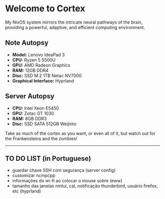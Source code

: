 # Welcome to Cortex

My NixOS system mirrors the intricate neural pathways of the brain, providing a powerful, adaptive, and efficient computing environment.

## Note Autopsy

- **Model:** Lenovo IdeaPad 3
- **CPU:** Ryzen 5 5500U
- **GPU:** AMD Radeon Graphics
- **RAM:** 12GB DDR4
- **Disc:** SSD M.2 1TB Netac NV7000
- **Graphical Interface:** Hyprland

## Server Autopsy

- **CPU:** Intel Xeon E5450
- **GPU:** Zotac GT 1030
- **RAM:** 8GB DDR3
- **Disc:** SSD SATA 512GB Weijinto

Take as much of the cortex as you want, or even all of it, but watch out for the Frankensteins and the zombies!

---

## TO DO LIST (in Portuguese)

- guardar chave SSH com segurança (server config)
- customizar ncmpcpp
- informações do wi-fi ao colocar o mouse sobre (eww)
- tamanho das janelas nmtui, cal, notificação thunderbird, usuário firefox, etc (hyprland)
